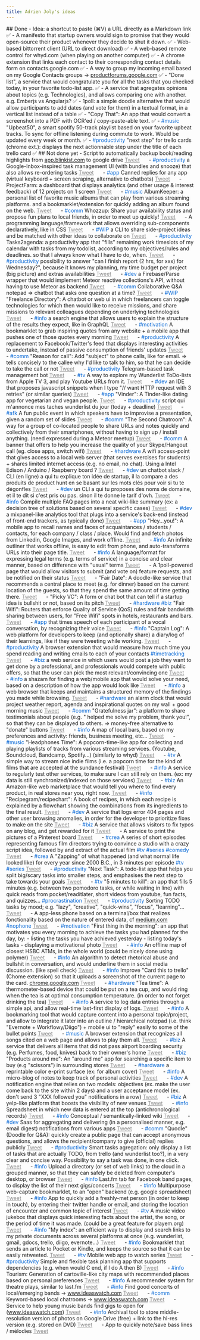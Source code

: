 ```yaml
---
title: Adrien Joly's ideas
---
```


<link rel="stylesheet" href="tests/tweet-btn.css?v2">
## Done
- Idea: a shortcut to paste (⌘V) a URL directly as a Markdown link ✅
- A manifesto that startup owners would sign to promise that they would open-source their product whenever they decide to shut it down. ✅
- Web-based bittorrent client (URL to direct download) ✅
- A web-based remote control for whyd.com (when playing on another computer) ✅
- A chrome extension that links each contact to their corresponding contact details form on contacts.google.com ✅
- A way to group my incoming email based on my Google Contacts groups -> <a href="https://productforums.google.com/forum/#!category-topic/gmail/share-and-discuss-with-others/reading-and-receiving-messages/mac/google-chrome/GE-C9h1r_UA">productforums.google.com</a> ✅
- "Done list", a service that would congratulate you for all the tasks that you checked today, in your favorite todo-list app. ✅
- A service that agregates opinions about topics (e.g. Technologies), and allows comparing one with another. e.g. Emberjs vs Angularjs? ✅
- 1poll: a simple doodle alternative that would allow participants to add dates (and vote for them) in a textual format, in a vertical list instead of a table ✅
- "Copy That": An app that would convert a screenshot into a PDF with OCR'ed / copy-paste-able text. ✅
- <span class="hashtag">#music</span> "Upbeat50", a smart spotify 50-track playlist based on your favorite upbeat tracks. To sync for offline listening during commute to work. Would be updated every week or month. ✅
- <span class="hashtag">#productivity</span> "next step" for trello cards (chrome ext.): displays the next actionnable step under the title of each trello card ✅
## Not done yet
- Script to automatically backup book/reading highlights from <a href="https://app.blinkist.com/en/highlights/">app.blinkist.com</a> to google drive 
  <div id="2159980202" class="vote-button">
    <div class="btn-o" data-scribe="component:button" style="width: 61px;">
      <a href="https://twitter.com/intent/tweet?original_referer=https%3A%2F%2Fadrienjoly.com%2Fideas%2F&amp;ref_src=twsrc%5Etfw&amp;related=adrienjoly&amp;text=Idea%3A%20Script%20to%20automatically%20backup%20book%2Freading%20highlights%20from%20https%3A%2F%2Fapp.blinkist.com%2Fen%2Fhighlights%2F%20to%20google%20drive&amp;tw_p=tweetbutton&amp;url=https%3A%2F%2Fadrienjoly.com%2Fideas%232159980202&amp;via=adrienjoly" class="btn" onclick="window.open(this.href);return false;">
        <i></i>
        <span class="label">Tweet</span>
      </a>
    </div>
  </div>
- <span class="hashtag">#productivity</span> a Google-Inbox-inspired task management UI (with bundles and snooze) that also allows re-ordering tasks 
  <div id="2096660781" class="vote-button">
    <div class="btn-o" data-scribe="component:button" style="width: 61px;">
      <a href="https://twitter.com/intent/tweet?original_referer=https%3A%2F%2Fadrienjoly.com%2Fideas%2F&amp;ref_src=twsrc%5Etfw&amp;related=adrienjoly&amp;text=Idea%3A%20%23productivity%20a%20Google-Inbox-inspired%20task%20management%20UI%20(with%20bundles%20and%20snooze)%20that%20also%20allows%20re-ordering%20tasks&amp;tw_p=tweetbutton&amp;url=https%3A%2F%2Fadrienjoly.com%2Fideas%232096660781&amp;via=adrienjoly" class="btn" onclick="window.open(this.href);return false;">
        <i></i>
        <span class="label">Tweet</span>
      </a>
    </div>
  </div>
- <span class="hashtag">#app</span> Canned replies for any app (virtual keyboard + screen scraping, alternative to chatbots) 
  <div id="2018795689" class="vote-button">
    <div class="btn-o" data-scribe="component:button" style="width: 61px;">
      <a href="https://twitter.com/intent/tweet?original_referer=https%3A%2F%2Fadrienjoly.com%2Fideas%2F&amp;ref_src=twsrc%5Etfw&amp;related=adrienjoly&amp;text=Idea%3A%20%23app%20Canned%20replies%20for%20any%20app%20(virtual%20keyboard%20%2B%20screen%20scraping%2C%20alternative%20to%20chatbots)&amp;tw_p=tweetbutton&amp;url=https%3A%2F%2Fadrienjoly.com%2Fideas%232018795689&amp;via=adrienjoly" class="btn" onclick="window.open(this.href);return false;">
        <i></i>
        <span class="label">Tweet</span>
      </a>
    </div>
  </div>
- ProjectFarm: a dashboard that displays analytics (and other usage & interest feedback) of 12 projects on 1 screen 
  <div id="2012270150" class="vote-button">
    <div class="btn-o" data-scribe="component:button" style="width: 61px;">
      <a href="https://twitter.com/intent/tweet?original_referer=https%3A%2F%2Fadrienjoly.com%2Fideas%2F&amp;ref_src=twsrc%5Etfw&amp;related=adrienjoly&amp;text=Idea%3A%20ProjectFarm%3A%20a%20dashboard%20that%20displays%20analytics%20(and%20other%20usage%20%26%20interest%20feedback)%20of%2012%20projects%20on%201%20screen&amp;tw_p=tweetbutton&amp;url=https%3A%2F%2Fadrienjoly.com%2Fideas%232012270150&amp;via=adrienjoly" class="btn" onclick="window.open(this.href);return false;">
        <i></i>
        <span class="label">Tweet</span>
      </a>
    </div>
  </div>
- <span class="hashtag">#music</span> AlbumKeeper: a personal list of favorite music albums that can play from various streaming platforms. and a bookmarklet/extension for quickly adding an album found on the web. 
  <div id="2007565430" class="vote-button">
    <div class="btn-o" data-scribe="component:button" style="width: 61px;">
      <a href="https://twitter.com/intent/tweet?original_referer=https%3A%2F%2Fadrienjoly.com%2Fideas%2F&amp;ref_src=twsrc%5Etfw&amp;related=adrienjoly&amp;text=Idea%3A%20%23music%20AlbumKeeper%3A%20a%20personal%20list%20of%20favorite%20music%20albums%20that%20can%20play%20from%20various%20streaming%20platforms.%20and%20a%20bookmarklet%2Fextension%20for%20quickly%20adding%20an%20album%20found%20on%20the%20web.&amp;tw_p=tweetbutton&amp;url=https%3A%2F%2Fadrienjoly.com%2Fideas%232007565430&amp;via=adrienjoly" class="btn" onclick="window.open(this.href);return false;">
        <i></i>
        <span class="label">Tweet</span>
      </a>
    </div>
  </div>
- <span class="hashtag">#comm</span> Whozzup: Share your availability status and propose fun plans to local friends, in order to meet up quickly! 
  <div id="2007480055" class="vote-button">
    <div class="btn-o" data-scribe="component:button" style="width: 61px;">
      <a href="https://twitter.com/intent/tweet?original_referer=https%3A%2F%2Fadrienjoly.com%2Fideas%2F&amp;ref_src=twsrc%5Etfw&amp;related=adrienjoly&amp;text=Idea%3A%20%23comm%20Whozzup%3A%20Share%20your%20availability%20status%20and%20propose%20fun%20plans%20to%20local%20friends%2C%20in%20order%20to%20meet%20up%20quickly!&amp;tw_p=tweetbutton&amp;url=https%3A%2F%2Fadrienjoly.com%2Fideas%232007480055&amp;via=adrienjoly" class="btn" onclick="window.open(this.href);return false;">
        <i></i>
        <span class="label">Tweet</span>
      </a>
    </div>
  </div>
- A programming language/framework that allows overriding sub-components declaratively, like in CSS 
  <div id="1996343912" class="vote-button">
    <div class="btn-o" data-scribe="component:button" style="width: 61px;">
      <a href="https://twitter.com/intent/tweet?original_referer=https%3A%2F%2Fadrienjoly.com%2Fideas%2F&amp;ref_src=twsrc%5Etfw&amp;related=adrienjoly&amp;text=Idea%3A%20A%20programming%20language%2Fframework%20that%20allows%20overriding%20sub-components%20declaratively%2C%20like%20in%20CSS&amp;tw_p=tweetbutton&amp;url=https%3A%2F%2Fadrienjoly.com%2Fideas%231996343912&amp;via=adrienjoly" class="btn" onclick="window.open(this.href);return false;">
        <i></i>
        <span class="label">Tweet</span>
      </a>
    </div>
  </div>
- <span class="hashtag">#WIP</span> a CLI to share side-project ideas and be matched with other ideas to collaborate on 
  <div id="1976901460" class="vote-button">
    <div class="btn-o" data-scribe="component:button" style="width: 61px;">
      <a href="https://twitter.com/intent/tweet?original_referer=https%3A%2F%2Fadrienjoly.com%2Fideas%2F&amp;ref_src=twsrc%5Etfw&amp;related=adrienjoly&amp;text=Idea%3A%20%23WIP%20a%20CLI%20to%20share%20side-project%20ideas%20and%20be%20matched%20with%20other%20ideas%20to%20collaborate%20on&amp;tw_p=tweetbutton&amp;url=https%3A%2F%2Fadrienjoly.com%2Fideas%231976901460&amp;via=adrienjoly" class="btn" onclick="window.open(this.href);return false;">
        <i></i>
        <span class="label">Tweet</span>
      </a>
    </div>
  </div>
- <span class="hashtag">#productivity</span> Tasks2agenda: a productivity app that "fills" remaining work timeslots of my calendar with tasks from my todolist, according to my objectives/rules and deadlines. so that I always know what I have to do, when. 
  <div id="1976335530" class="vote-button">
    <div class="btn-o" data-scribe="component:button" style="width: 61px;">
      <a href="https://twitter.com/intent/tweet?original_referer=https%3A%2F%2Fadrienjoly.com%2Fideas%2F&amp;ref_src=twsrc%5Etfw&amp;related=adrienjoly&amp;text=Idea%3A%20%23productivity%20Tasks2agenda%3A%20a%20productivity%20app%20that%20%22fills%22%20remaining%20work%20timeslots%20of%20my%20calendar%20with%20tasks%20from%20my%20todolist%2C%20according%20to%20my%20objectives%2Frules%20and%20deadlines.%20so%20that%20I%20always%20know%20what%20I%20have%20to%20do%2C%20when.&amp;tw_p=tweetbutton&amp;url=https%3A%2F%2Fadrienjoly.com%2Fideas%231976335530&amp;via=adrienjoly" class="btn" onclick="window.open(this.href);return false;">
        <i></i>
        <span class="label">Tweet</span>
      </a>
    </div>
  </div>
- <span class="hashtag">#productivity</span> possibility to answer "can I finish report (2 hrs, for xxx) for Wednesday?", because it knows my planning, my time budget per project (big picture) and extras availabilities  
  <div id="1969471198" class="vote-button">
    <div class="btn-o" data-scribe="component:button" style="width: 61px;">
      <a href="https://twitter.com/intent/tweet?original_referer=https%3A%2F%2Fadrienjoly.com%2Fideas%2F&amp;ref_src=twsrc%5Etfw&amp;related=adrienjoly&amp;text=Idea%3A%20%23productivity%20possibility%20to%20answer%20%22can%20I%20finish%20report%20(2%20hrs%2C%20for%20xxx)%20for%20Wednesday%3F%22%2C%20because%20it%20knows%20my%20planning%2C%20my%20time%20budget%20per%20project%20(big%20picture)%20and%20extras%20availabilities%20&amp;tw_p=tweetbutton&amp;url=https%3A%2F%2Fadrienjoly.com%2Fideas%231969471198&amp;via=adrienjoly" class="btn" onclick="window.open(this.href);return false;">
        <i></i>
        <span class="label">Tweet</span>
      </a>
    </div>
  </div>
- <span class="hashtag">#dev</span> a Firebase/Parse wrapper that would implement Meteor reactive collections's API, without having to use Meteor as backend 
  <div id="1951491418" class="vote-button">
    <div class="btn-o" data-scribe="component:button" style="width: 61px;">
      <a href="https://twitter.com/intent/tweet?original_referer=https%3A%2F%2Fadrienjoly.com%2Fideas%2F&amp;ref_src=twsrc%5Etfw&amp;related=adrienjoly&amp;text=Idea%3A%20%23dev%20a%20Firebase%2FParse%20wrapper%20that%20would%20implement%20Meteor%20reactive%20collections's%20API%2C%20without%20having%20to%20use%20Meteor%20as%20backend&amp;tw_p=tweetbutton&amp;url=https%3A%2F%2Fadrienjoly.com%2Fideas%231951491418&amp;via=adrienjoly" class="btn" onclick="window.open(this.href);return false;">
        <i></i>
        <span class="label">Tweet</span>
      </a>
    </div>
  </div>
- <span class="hashtag">#comm</span> Collaborative Q&A notepad => chatbot that asks one question at a time? 
  <div id="1946548494" class="vote-button">
    <div class="btn-o" data-scribe="component:button" style="width: 61px;">
      <a href="https://twitter.com/intent/tweet?original_referer=https%3A%2F%2Fadrienjoly.com%2Fideas%2F&amp;ref_src=twsrc%5Etfw&amp;related=adrienjoly&amp;text=Idea%3A%20%23comm%20Collaborative%20Q%26A%20notepad%20%3D%3E%20chatbot%20that%20asks%20one%20question%20at%20a%20time%3F&amp;tw_p=tweetbutton&amp;url=https%3A%2F%2Fadrienjoly.com%2Fideas%231946548494&amp;via=adrienjoly" class="btn" onclick="window.open(this.href);return false;">
        <i></i>
        <span class="label">Tweet</span>
      </a>
    </div>
  </div>
- <span class="hashtag">#WIP</span> "Freelance Directory": A chatbot or web ui in which freelancers can toggle technologies for which then would like to receive missions, and share missions to relevant colleagues depending on underlying technologies 
  <div id="1931155630" class="vote-button">
    <div class="btn-o" data-scribe="component:button" style="width: 61px;">
      <a href="https://twitter.com/intent/tweet?original_referer=https%3A%2F%2Fadrienjoly.com%2Fideas%2F&amp;ref_src=twsrc%5Etfw&amp;related=adrienjoly&amp;text=Idea%3A%20%23WIP%20%22Freelance%20Directory%22%3A%20A%20chatbot%20or%20web%20ui%20in%20which%20freelancers%20can%20toggle%20technologies%20for%20which%20then%20would%20like%20to%20receive%20missions%2C%20and%20share%20missions%20to%20relevant%20colleagues%20depending%20on%20underlying%20technologies&amp;tw_p=tweetbutton&amp;url=https%3A%2F%2Fadrienjoly.com%2Fideas%231931155630&amp;via=adrienjoly" class="btn" onclick="window.open(this.href);return false;">
        <i></i>
        <span class="label">Tweet</span>
      </a>
    </div>
  </div>
- <span class="hashtag">#info</span> a search engine that allows users to explain the structure of the results they expect, like in GraphQL 
  <div id="1922977223" class="vote-button">
    <div class="btn-o" data-scribe="component:button" style="width: 61px;">
      <a href="https://twitter.com/intent/tweet?original_referer=https%3A%2F%2Fadrienjoly.com%2Fideas%2F&amp;ref_src=twsrc%5Etfw&amp;related=adrienjoly&amp;text=Idea%3A%20%23info%20a%20search%20engine%20that%20allows%20users%20to%20explain%20the%20structure%20of%20the%20results%20they%20expect%2C%20like%20in%20GraphQL&amp;tw_p=tweetbutton&amp;url=https%3A%2F%2Fadrienjoly.com%2Fideas%231922977223&amp;via=adrienjoly" class="btn" onclick="window.open(this.href);return false;">
        <i></i>
        <span class="label">Tweet</span>
      </a>
    </div>
  </div>
- <span class="hashtag">#motivation</span> A bookmarklet to grab inspiring quotes from any website + a mobile app that pushes one of those quotes every morning 
  <div id="1898161951" class="vote-button">
    <div class="btn-o" data-scribe="component:button" style="width: 61px;">
      <a href="https://twitter.com/intent/tweet?original_referer=https%3A%2F%2Fadrienjoly.com%2Fideas%2F&amp;ref_src=twsrc%5Etfw&amp;related=adrienjoly&amp;text=Idea%3A%20%23motivation%20A%20bookmarklet%20to%20grab%20inspiring%20quotes%20from%20any%20website%20%2B%20a%20mobile%20app%20that%20pushes%20one%20of%20those%20quotes%20every%20morning&amp;tw_p=tweetbutton&amp;url=https%3A%2F%2Fadrienjoly.com%2Fideas%231898161951&amp;via=adrienjoly" class="btn" onclick="window.open(this.href);return false;">
        <i></i>
        <span class="label">Tweet</span>
      </a>
    </div>
  </div>
- <span class="hashtag">#productivity</span> A replacement to Facebook/Twitter's feed that displays interesting activities to undertake, instead of passive consumption of friends'  updates 
  <div id="1869784170" class="vote-button">
    <div class="btn-o" data-scribe="component:button" style="width: 61px;">
      <a href="https://twitter.com/intent/tweet?original_referer=https%3A%2F%2Fadrienjoly.com%2Fideas%2F&amp;ref_src=twsrc%5Etfw&amp;related=adrienjoly&amp;text=Idea%3A%20%23productivity%20A%20replacement%20to%20Facebook%2FTwitter's%20feed%20that%20displays%20interesting%20activities%20to%20undertake%2C%20instead%20of%20passive%20consumption%20of%20friends'%20%20updates&amp;tw_p=tweetbutton&amp;url=https%3A%2F%2Fadrienjoly.com%2Fideas%231869784170&amp;via=adrienjoly" class="btn" onclick="window.open(this.href);return false;">
        <i></i>
        <span class="label">Tweet</span>
      </a>
    </div>
  </div>
- <span class="hashtag">#comm</span> "Reason for call": Add "subject" to phone calls, like for email. => tells concisely to the callee why I'd like to talk to him, so that he can decide to take the call or not 
  <div id="1866183979" class="vote-button">
    <div class="btn-o" data-scribe="component:button" style="width: 61px;">
      <a href="https://twitter.com/intent/tweet?original_referer=https%3A%2F%2Fadrienjoly.com%2Fideas%2F&amp;ref_src=twsrc%5Etfw&amp;related=adrienjoly&amp;text=Idea%3A%20%23comm%20%22Reason%20for%20call%22%3A%20Add%20%22subject%22%20to%20phone%20calls%2C%20like%20for%20email.%20%3D%3E%20tells%20concisely%20to%20the%20callee%20why%20I'd%20like%20to%20talk%20to%20him%2C%20so%20that%20he%20can%20decide%20to%20take%20the%20call%20or%20not&amp;tw_p=tweetbutton&amp;url=https%3A%2F%2Fadrienjoly.com%2Fideas%231866183979&amp;via=adrienjoly" class="btn" onclick="window.open(this.href);return false;">
        <i></i>
        <span class="label">Tweet</span>
      </a>
    </div>
  </div>
- <span class="hashtag">#productivity</span> Telegram-based task management bot 
  <div id="1858976423" class="vote-button">
    <div class="btn-o" data-scribe="component:button" style="width: 61px;">
      <a href="https://twitter.com/intent/tweet?original_referer=https%3A%2F%2Fadrienjoly.com%2Fideas%2F&amp;ref_src=twsrc%5Etfw&amp;related=adrienjoly&amp;text=Idea%3A%20%23productivity%20Telegram-based%20task%20management%20bot&amp;tw_p=tweetbutton&amp;url=https%3A%2F%2Fadrienjoly.com%2Fideas%231858976423&amp;via=adrienjoly" class="btn" onclick="window.open(this.href);return false;">
        <i></i>
        <span class="label">Tweet</span>
      </a>
    </div>
  </div>
- <span class="hashtag">#tv</span> A way to explore my Wunderlist ToDo-lists from Apple TV 3, and play Youtube URLs from it. 
  <div id="1815316220" class="vote-button">
    <div class="btn-o" data-scribe="component:button" style="width: 61px;">
      <a href="https://twitter.com/intent/tweet?original_referer=https%3A%2F%2Fadrienjoly.com%2Fideas%2F&amp;ref_src=twsrc%5Etfw&amp;related=adrienjoly&amp;text=Idea%3A%20%23tv%20A%20way%20to%20explore%20my%20Wunderlist%20ToDo-lists%20from%20Apple%20TV%203%2C%20and%20play%20Youtube%20URLs%20from%20it.&amp;tw_p=tweetbutton&amp;url=https%3A%2F%2Fadrienjoly.com%2Fideas%231815316220&amp;via=adrienjoly" class="btn" onclick="window.open(this.href);return false;">
        <i></i>
        <span class="label">Tweet</span>
      </a>
    </div>
  </div>
- <span class="hashtag">#dev</span> an IDE that proposes javascript snippets when I type "// want HTTP request with 3 retries" (or similar queries) 
  <div id="1805995953" class="vote-button">
    <div class="btn-o" data-scribe="component:button" style="width: 61px;">
      <a href="https://twitter.com/intent/tweet?original_referer=https%3A%2F%2Fadrienjoly.com%2Fideas%2F&amp;ref_src=twsrc%5Etfw&amp;related=adrienjoly&amp;text=Idea%3A%20%23dev%20an%20IDE%20that%20proposes%20javascript%20snippets%20when%20I%20type%20%22%2F%2F%20want%20HTTP%20request%20with%203%20retries%22%20(or%20similar%20queries)&amp;tw_p=tweetbutton&amp;url=https%3A%2F%2Fadrienjoly.com%2Fideas%231805995953&amp;via=adrienjoly" class="btn" onclick="window.open(this.href);return false;">
        <i></i>
        <span class="label">Tweet</span>
      </a>
    </div>
  </div>
- <span class="hashtag">#app</span> "Vinder": A Tinder-like dating app for vegetarian and vegan people. 
  <div id="1805992308" class="vote-button">
    <div class="btn-o" data-scribe="component:button" style="width: 61px;">
      <a href="https://twitter.com/intent/tweet?original_referer=https%3A%2F%2Fadrienjoly.com%2Fideas%2F&amp;ref_src=twsrc%5Etfw&amp;related=adrienjoly&amp;text=Idea%3A%20%23app%20%22Vinder%22%3A%20A%20Tinder-like%20dating%20app%20for%20vegetarian%20and%20vegan%20people.&amp;tw_p=tweetbutton&amp;url=https%3A%2F%2Fadrienjoly.com%2Fideas%231805992308&amp;via=adrienjoly" class="btn" onclick="window.open(this.href);return false;">
        <i></i>
        <span class="label">Tweet</span>
      </a>
    </div>
  </div>
- <span class="hashtag">#productivity</span> script qui m'annonce mes taches wunderlist du jour (today + deadline) 
  <div id="1747005354" class="vote-button">
    <div class="btn-o" data-scribe="component:button" style="width: 61px;">
      <a href="https://twitter.com/intent/tweet?original_referer=https%3A%2F%2Fadrienjoly.com%2Fideas%2F&amp;ref_src=twsrc%5Etfw&amp;related=adrienjoly&amp;text=Idea%3A%20%23productivity%20script%20qui%20m'annonce%20mes%20taches%20wunderlist%20du%20jour%20(today%20%2B%20deadline)&amp;tw_p=tweetbutton&amp;url=https%3A%2F%2Fadrienjoly.com%2Fideas%231747005354&amp;via=adrienjoly" class="btn" onclick="window.open(this.href);return false;">
        <i></i>
        <span class="label">Tweet</span>
      </a>
    </div>
  </div>
- <span class="hashtag">#afk</span> A fun public event in which speakers have to improvise a presentation, given a random set of slides 
  <div id="1740602141" class="vote-button">
    <div class="btn-o" data-scribe="component:button" style="width: 61px;">
      <a href="https://twitter.com/intent/tweet?original_referer=https%3A%2F%2Fadrienjoly.com%2Fideas%2F&amp;ref_src=twsrc%5Etfw&amp;related=adrienjoly&amp;text=Idea%3A%20%23afk%20A%20fun%20public%20event%20in%20which%20speakers%20have%20to%20improvise%20a%20presentation%2C%20given%20a%20random%20set%20of%20slides&amp;tw_p=tweetbutton&amp;url=https%3A%2F%2Fadrienjoly.com%2Fideas%231740602141&amp;via=adrienjoly" class="btn" onclick="window.open(this.href);return false;">
        <i></i>
        <span class="label">Tweet</span>
      </a>
    </div>
  </div>
- <span class="hashtag">#comm</span> "The Second Chatroom": A way for a group of co-located people to share URLs and notes quickly and collectively from their smartphones, without having to sign up / install anything. (need expressed during a Meteor meetup) 
  <div id="1716760491" class="vote-button">
    <div class="btn-o" data-scribe="component:button" style="width: 61px;">
      <a href="https://twitter.com/intent/tweet?original_referer=https%3A%2F%2Fadrienjoly.com%2Fideas%2F&amp;ref_src=twsrc%5Etfw&amp;related=adrienjoly&amp;text=Idea%3A%20%23comm%20%22The%20Second%20Chatroom%22%3A%20A%20way%20for%20a%20group%20of%20co-located%20people%20to%20share%20URLs%20and%20notes%20quickly%20and%20collectively%20from%20their%20smartphones%2C%20without%20having%20to%20sign%20up%20%2F%20install%20anything.%20(need%20expressed%20during%20a%20Meteor%20meetup)&amp;tw_p=tweetbutton&amp;url=https%3A%2F%2Fadrienjoly.com%2Fideas%231716760491&amp;via=adrienjoly" class="btn" onclick="window.open(this.href);return false;">
        <i></i>
        <span class="label">Tweet</span>
      </a>
    </div>
  </div>
- <span class="hashtag">#comm</span> A banner that offers to help you increase the quality of your Skype/Hangout call (eg. close apps, switch wifi) 
  <div id="1716752044" class="vote-button">
    <div class="btn-o" data-scribe="component:button" style="width: 61px;">
      <a href="https://twitter.com/intent/tweet?original_referer=https%3A%2F%2Fadrienjoly.com%2Fideas%2F&amp;ref_src=twsrc%5Etfw&amp;related=adrienjoly&amp;text=Idea%3A%20%23comm%20A%20banner%20that%20offers%20to%20help%20you%20increase%20the%20quality%20of%20your%20Skype%2FHangout%20call%20(eg.%20close%20apps%2C%20switch%20wifi)&amp;tw_p=tweetbutton&amp;url=https%3A%2F%2Fadrienjoly.com%2Fideas%231716752044&amp;via=adrienjoly" class="btn" onclick="window.open(this.href);return false;">
        <i></i>
        <span class="label">Tweet</span>
      </a>
    </div>
  </div>
- <span class="hashtag">#hardware</span> A wifi access-point that gives access to a local web server (that serves exercises for students) + shares limited internet access (e.g. no email, no chat). Using a Intel Edison / Arduino / Raspberry board ? 
  <div id="1716638076" class="vote-button">
    <div class="btn-o" data-scribe="component:button" style="width: 61px;">
      <a href="https://twitter.com/intent/tweet?original_referer=https%3A%2F%2Fadrienjoly.com%2Fideas%2F&amp;ref_src=twsrc%5Etfw&amp;related=adrienjoly&amp;text=Idea%3A%20%23hardware%20A%20wifi%20access-point%20that%20gives%20access%20to%20a%20local%20web%20server%20(that%20serves%20exercises%20for%20students)%20%2B%20shares%20limited%20internet%20access%20(e.g.%20no%20email%2C%20no%20chat).%20Using%20a%20Intel%20Edison%20%2F%20Arduino%20%2F%20Raspberry%20board%20%3F&amp;tw_p=tweetbutton&amp;url=https%3A%2F%2Fadrienjoly.com%2Fideas%231716638076&amp;via=adrienjoly" class="btn" onclick="window.open(this.href);return false;">
        <i></i>
        <span class="label">Tweet</span>
      </a>
    </div>
  </div>
- <span class="hashtag">#dev</span> un chatbot slack / CLI (en ligne) a qui tu explique ton idée de startup, il la compare a des produits de product hunt en se basant sur les mots clés pour voir si tu te dégonfles 
  <div id="1675624701" class="vote-button">
    <div class="btn-o" data-scribe="component:button" style="width: 61px;">
      <a href="https://twitter.com/intent/tweet?original_referer=https%3A%2F%2Fadrienjoly.com%2Fideas%2F&amp;ref_src=twsrc%5Etfw&amp;related=adrienjoly&amp;text=Idea%3A%20%23dev%20un%20chatbot%20slack%20%2F%20CLI%20(en%20ligne)%20a%20qui%20tu%20explique%20ton%20id%C3%A9e%20de%20startup%2C%20il%20la%20compare%20a%20des%20produits%20de%20product%20hunt%20en%20se%20basant%20sur%20les%20mots%20cl%C3%A9s%20pour%20voir%20si%20tu%20te%20d%C3%A9gonfles&amp;tw_p=tweetbutton&amp;url=https%3A%2F%2Fadrienjoly.com%2Fideas%231675624701&amp;via=adrienjoly" class="btn" onclick="window.open(this.href);return false;">
        <i></i>
        <span class="label">Tweet</span>
      </a>
    </div>
  </div>
- <span class="hashtag">#dev</span> un CLI a qui tu proposes des noms de domaine, et il te dit si c'est pris ou pas. sinon il te donne le tarif d'ovh. 
  <div id="1675623367" class="vote-button">
    <div class="btn-o" data-scribe="component:button" style="width: 61px;">
      <a href="https://twitter.com/intent/tweet?original_referer=https%3A%2F%2Fadrienjoly.com%2Fideas%2F&amp;ref_src=twsrc%5Etfw&amp;related=adrienjoly&amp;text=Idea%3A%20%23dev%20un%20CLI%20a%20qui%20tu%20proposes%20des%20noms%20de%20domaine%2C%20et%20il%20te%20dit%20si%20c'est%20pris%20ou%20pas.%20sinon%20il%20te%20donne%20le%20tarif%20d'ovh.&amp;tw_p=tweetbutton&amp;url=https%3A%2F%2Fadrienjoly.com%2Fideas%231675623367&amp;via=adrienjoly" class="btn" onclick="window.open(this.href);return false;">
        <i></i>
        <span class="label">Tweet</span>
      </a>
    </div>
  </div>
- <span class="hashtag">#info</span> Compile multiple FAQ pages into a neat wiki-like summary (ex: a decision tree of solutions based on several specific cases) 
  <div id="1672762627" class="vote-button">
    <div class="btn-o" data-scribe="component:button" style="width: 61px;">
      <a href="https://twitter.com/intent/tweet?original_referer=https%3A%2F%2Fadrienjoly.com%2Fideas%2F&amp;ref_src=twsrc%5Etfw&amp;related=adrienjoly&amp;text=Idea%3A%20%23info%20Compile%20multiple%20FAQ%20pages%20into%20a%20neat%20wiki-like%20summary%20(ex%3A%20a%20decision%20tree%20of%20solutions%20based%20on%20several%20specific%20cases)&amp;tw_p=tweetbutton&amp;url=https%3A%2F%2Fadrienjoly.com%2Fideas%231672762627&amp;via=adrienjoly" class="btn" onclick="window.open(this.href);return false;">
        <i></i>
        <span class="label">Tweet</span>
      </a>
    </div>
  </div>
- <span class="hashtag">#dev</span> a mixpanel-like analytics tool that plugs into a service's back-end (instead of front-end trackers, as typically done) 
  <div id="1666170120" class="vote-button">
    <div class="btn-o" data-scribe="component:button" style="width: 61px;">
      <a href="https://twitter.com/intent/tweet?original_referer=https%3A%2F%2Fadrienjoly.com%2Fideas%2F&amp;ref_src=twsrc%5Etfw&amp;related=adrienjoly&amp;text=Idea%3A%20%23dev%20a%20mixpanel-like%20analytics%20tool%20that%20plugs%20into%20a%20service's%20back-end%20(instead%20of%20front-end%20trackers%2C%20as%20typically%20done)&amp;tw_p=tweetbutton&amp;url=https%3A%2F%2Fadrienjoly.com%2Fideas%231666170120&amp;via=adrienjoly" class="btn" onclick="window.open(this.href);return false;">
        <i></i>
        <span class="label">Tweet</span>
      </a>
    </div>
  </div>
- <span class="hashtag">#app</span> "Hey…you!": A mobile app to recall names and faces of acquaintances / students / contacts, for each company / class / place. Would find and fetch photos from Linkedin, Google Images, and work offline. 
  <div id="1565118688" class="vote-button">
    <div class="btn-o" data-scribe="component:button" style="width: 61px;">
      <a href="https://twitter.com/intent/tweet?original_referer=https%3A%2F%2Fadrienjoly.com%2Fideas%2F&amp;ref_src=twsrc%5Etfw&amp;related=adrienjoly&amp;text=Idea%3A%20%23app%20%22Hey%E2%80%A6you!%22%3A%20A%20mobile%20app%20to%20recall%20names%20and%20faces%20of%20acquaintances%20%2F%20students%20%2F%20contacts%2C%20for%20each%20company%20%2F%20class%20%2F%20place.%20Would%20find%20and%20fetch%20photos%20from%20Linkedin%2C%20Google%20Images%2C%20and%20work%20offline.&amp;tw_p=tweetbutton&amp;url=https%3A%2F%2Fadrienjoly.com%2Fideas%231565118688&amp;via=adrienjoly" class="btn" onclick="window.open(this.href);return false;">
        <i></i>
        <span class="label">Tweet</span>
      </a>
    </div>
  </div>
- <span class="hashtag">#info</span> An infinite outliner that works offline, is easy to edit from phone, and auto-transforms URLs into their page title. 
  <div id="1554436076" class="vote-button">
    <div class="btn-o" data-scribe="component:button" style="width: 61px;">
      <a href="https://twitter.com/intent/tweet?original_referer=https%3A%2F%2Fadrienjoly.com%2Fideas%2F&amp;ref_src=twsrc%5Etfw&amp;related=adrienjoly&amp;text=Idea%3A%20%23info%20An%20infinite%20outliner%20that%20works%20offline%2C%20is%20easy%20to%20edit%20from%20phone%2C%20and%20auto-transforms%20URLs%20into%20their%20page%20title.&amp;tw_p=tweetbutton&amp;url=https%3A%2F%2Fadrienjoly.com%2Fideas%231554436076&amp;via=adrienjoly" class="btn" onclick="window.open(this.href);return false;">
        <i></i>
        <span class="label">Tweet</span>
      </a>
    </div>
  </div>
- <span class="hashtag">#info</span> A language/format for expressing legal terms (e.g. terms of service) in a concise and clear manner, based on difference with "usual" terms 
  <div id="1520567860" class="vote-button">
    <div class="btn-o" data-scribe="component:button" style="width: 61px;">
      <a href="https://twitter.com/intent/tweet?original_referer=https%3A%2F%2Fadrienjoly.com%2Fideas%2F&amp;ref_src=twsrc%5Etfw&amp;related=adrienjoly&amp;text=Idea%3A%20%23info%20A%20language%2Fformat%20for%20expressing%20legal%20terms%20(e.g.%20terms%20of%20service)%20in%20a%20concise%20and%20clear%20manner%2C%20based%20on%20difference%20with%20%22usual%22%20terms&amp;tw_p=tweetbutton&amp;url=https%3A%2F%2Fadrienjoly.com%2Fideas%231520567860&amp;via=adrienjoly" class="btn" onclick="window.open(this.href);return false;">
        <i></i>
        <span class="label">Tweet</span>
      </a>
    </div>
  </div>
- A 1poll-powered page that would allow visitors to submit (and vote on) feature requests, and be notified on their status 
  <div id="1484285336" class="vote-button">
    <div class="btn-o" data-scribe="component:button" style="width: 61px;">
      <a href="https://twitter.com/intent/tweet?original_referer=https%3A%2F%2Fadrienjoly.com%2Fideas%2F&amp;ref_src=twsrc%5Etfw&amp;related=adrienjoly&amp;text=Idea%3A%20A%201poll-powered%20page%20that%20would%20allow%20visitors%20to%20submit%20(and%20vote%20on)%20feature%20requests%2C%20and%20be%20notified%20on%20their%20status&amp;tw_p=tweetbutton&amp;url=https%3A%2F%2Fadrienjoly.com%2Fideas%231484285336&amp;via=adrienjoly" class="btn" onclick="window.open(this.href);return false;">
        <i></i>
        <span class="label">Tweet</span>
      </a>
    </div>
  </div>
- "Fair Date": A doodle-like service that recommends a central place to meet (e.g. for dinner) based on the current location of the guests, so that they spend the same amount of time getting there. 
  <div id="1481508573" class="vote-button">
    <div class="btn-o" data-scribe="component:button" style="width: 61px;">
      <a href="https://twitter.com/intent/tweet?original_referer=https%3A%2F%2Fadrienjoly.com%2Fideas%2F&amp;ref_src=twsrc%5Etfw&amp;related=adrienjoly&amp;text=Idea%3A%20%22Fair%20Date%22%3A%20A%20doodle-like%20service%20that%20recommends%20a%20central%20place%20to%20meet%20(e.g.%20for%20dinner)%20based%20on%20the%20current%20location%20of%20the%20guests%2C%20so%20that%20they%20spend%20the%20same%20amount%20of%20time%20getting%20there.&amp;tw_p=tweetbutton&amp;url=https%3A%2F%2Fadrienjoly.com%2Fideas%231481508573&amp;via=adrienjoly" class="btn" onclick="window.open(this.href);return false;">
        <i></i>
        <span class="label">Tweet</span>
      </a>
    </div>
  </div>
- "Picky VC": A form or chat bot that can tell if a startup idea is bullshit or not, based on its pitch 
  <div id="1477331825" class="vote-button">
    <div class="btn-o" data-scribe="component:button" style="width: 61px;">
      <a href="https://twitter.com/intent/tweet?original_referer=https%3A%2F%2Fadrienjoly.com%2Fideas%2F&amp;ref_src=twsrc%5Etfw&amp;related=adrienjoly&amp;text=Idea%3A%20%22Picky%20VC%22%3A%20A%20form%20or%20chat%20bot%20that%20can%20tell%20if%20a%20startup%20idea%20is%20bullshit%20or%20not%2C%20based%20on%20its%20pitch&amp;tw_p=tweetbutton&amp;url=https%3A%2F%2Fadrienjoly.com%2Fideas%231477331825&amp;via=adrienjoly" class="btn" onclick="window.open(this.href);return false;">
        <i></i>
        <span class="label">Tweet</span>
      </a>
    </div>
  </div>
- <span class="hashtag">#hardware</span> <span class="hashtag">#biz</span> "Fair Wifi": Routers that enforce Quality of Service (QoS) rules and fair bandwidth sharing between users, for "Free Wifi" spots in hotels, restaurants and bars. 
  <div id="1461984239" class="vote-button">
    <div class="btn-o" data-scribe="component:button" style="width: 61px;">
      <a href="https://twitter.com/intent/tweet?original_referer=https%3A%2F%2Fadrienjoly.com%2Fideas%2F&amp;ref_src=twsrc%5Etfw&amp;related=adrienjoly&amp;text=Idea%3A%20%23hardware%20%23biz%20%22Fair%20Wifi%22%3A%20Routers%20that%20enforce%20Quality%20of%20Service%20(QoS)%20rules%20and%20fair%20bandwidth%20sharing%20between%20users%2C%20for%20%22Free%20Wifi%22%20spots%20in%20hotels%2C%20restaurants%20and%20bars.&amp;tw_p=tweetbutton&amp;url=https%3A%2F%2Fadrienjoly.com%2Fideas%231461984239&amp;via=adrienjoly" class="btn" onclick="window.open(this.href);return false;">
        <i></i>
        <span class="label">Tweet</span>
      </a>
    </div>
  </div>
- <span class="hashtag">#app</span> that times speech of each participant of a vocal conversation, by recognizing their voice 
  <div id="1461052927" class="vote-button">
    <div class="btn-o" data-scribe="component:button" style="width: 61px;">
      <a href="https://twitter.com/intent/tweet?original_referer=https%3A%2F%2Fadrienjoly.com%2Fideas%2F&amp;ref_src=twsrc%5Etfw&amp;related=adrienjoly&amp;text=Idea%3A%20%23app%20that%20times%20speech%20of%20each%20participant%20of%20a%20vocal%20conversation%2C%20by%20recognizing%20their%20voice&amp;tw_p=tweetbutton&amp;url=https%3A%2F%2Fadrienjoly.com%2Fideas%231461052927&amp;via=adrienjoly" class="btn" onclick="window.open(this.href);return false;">
        <i></i>
        <span class="label">Tweet</span>
      </a>
    </div>
  </div>
- <span class="hashtag">#info</span> "Captain Log": A web platform for developers to keep (and optionally share) a diary/log of their learnings, like if they were tweeting while working. 
  <div id="1447263299" class="vote-button">
    <div class="btn-o" data-scribe="component:button" style="width: 61px;">
      <a href="https://twitter.com/intent/tweet?original_referer=https%3A%2F%2Fadrienjoly.com%2Fideas%2F&amp;ref_src=twsrc%5Etfw&amp;related=adrienjoly&amp;text=Idea%3A%20%23info%20%22Captain%20Log%22%3A%20A%20web%20platform%20for%20developers%20to%20keep%20(and%20optionally%20share)%20a%20diary%2Flog%20of%20their%20learnings%2C%20like%20if%20they%20were%20tweeting%20while%20working.&amp;tw_p=tweetbutton&amp;url=https%3A%2F%2Fadrienjoly.com%2Fideas%231447263299&amp;via=adrienjoly" class="btn" onclick="window.open(this.href);return false;">
        <i></i>
        <span class="label">Tweet</span>
      </a>
    </div>
  </div>
- <span class="hashtag">#productivity</span> A browser extension that would measure how much time you spend reading and writing emails to each of your contacts <span class="hashtag">#timetracking</span> 
  <div id="1447143685" class="vote-button">
    <div class="btn-o" data-scribe="component:button" style="width: 61px;">
      <a href="https://twitter.com/intent/tweet?original_referer=https%3A%2F%2Fadrienjoly.com%2Fideas%2F&amp;ref_src=twsrc%5Etfw&amp;related=adrienjoly&amp;text=Idea%3A%20%23productivity%20A%20browser%20extension%20that%20would%20measure%20how%20much%20time%20you%20spend%20reading%20and%20writing%20emails%20to%20each%20of%20your%20contacts%20%23timetracking&amp;tw_p=tweetbutton&amp;url=https%3A%2F%2Fadrienjoly.com%2Fideas%231447143685&amp;via=adrienjoly" class="btn" onclick="window.open(this.href);return false;">
        <i></i>
        <span class="label">Tweet</span>
      </a>
    </div>
  </div>
- <span class="hashtag">#biz</span> a web service in which users would post a job they want to get done by a professional, and professionals would compete with public offers, so that the user can pick the most relevant/convincing one 
  <div id="1373176051" class="vote-button">
    <div class="btn-o" data-scribe="component:button" style="width: 61px;">
      <a href="https://twitter.com/intent/tweet?original_referer=https%3A%2F%2Fadrienjoly.com%2Fideas%2F&amp;ref_src=twsrc%5Etfw&amp;related=adrienjoly&amp;text=Idea%3A%20%23biz%20a%20web%20service%20in%20which%20users%20would%20post%20a%20job%20they%20want%20to%20get%20done%20by%20a%20professional%2C%20and%20professionals%20would%20compete%20with%20public%20offers%2C%20so%20that%20the%20user%20can%20pick%20the%20most%20relevant%2Fconvincing%20one&amp;tw_p=tweetbutton&amp;url=https%3A%2F%2Fadrienjoly.com%2Fideas%231373176051&amp;via=adrienjoly" class="btn" onclick="window.open(this.href);return false;">
        <i></i>
        <span class="label">Tweet</span>
      </a>
    </div>
  </div>
- <span class="hashtag">#info</span> a shazam for finding a web/mobile app that would solve your need, based on a description of how the app would look like 
  <div id="1373173581" class="vote-button">
    <div class="btn-o" data-scribe="component:button" style="width: 61px;">
      <a href="https://twitter.com/intent/tweet?original_referer=https%3A%2F%2Fadrienjoly.com%2Fideas%2F&amp;ref_src=twsrc%5Etfw&amp;related=adrienjoly&amp;text=Idea%3A%20%23info%20a%20shazam%20for%20finding%20a%20web%2Fmobile%20app%20that%20would%20solve%20your%20need%2C%20based%20on%20a%20description%20of%20how%20the%20app%20would%20look%20like&amp;tw_p=tweetbutton&amp;url=https%3A%2F%2Fadrienjoly.com%2Fideas%231373173581&amp;via=adrienjoly" class="btn" onclick="window.open(this.href);return false;">
        <i></i>
        <span class="label">Tweet</span>
      </a>
    </div>
  </div>
- <span class="hashtag">#info</span> a web browser that keeps and maintains a structured memory of the findings you made while browsing. 
  <div id="1295773792" class="vote-button">
    <div class="btn-o" data-scribe="component:button" style="width: 61px;">
      <a href="https://twitter.com/intent/tweet?original_referer=https%3A%2F%2Fadrienjoly.com%2Fideas%2F&amp;ref_src=twsrc%5Etfw&amp;related=adrienjoly&amp;text=Idea%3A%20%23info%20a%20web%20browser%20that%20keeps%20and%20maintains%20a%20structured%20memory%20of%20the%20findings%20you%20made%20while%20browsing.&amp;tw_p=tweetbutton&amp;url=https%3A%2F%2Fadrienjoly.com%2Fideas%231295773792&amp;via=adrienjoly" class="btn" onclick="window.open(this.href);return false;">
        <i></i>
        <span class="label">Tweet</span>
      </a>
    </div>
  </div>
- <span class="hashtag">#hardware</span> an alarm clock that would project weather report, agenda and inspirational quotes on my wall + good morning music 
  <div id="1288266862" class="vote-button">
    <div class="btn-o" data-scribe="component:button" style="width: 61px;">
      <a href="https://twitter.com/intent/tweet?original_referer=https%3A%2F%2Fadrienjoly.com%2Fideas%2F&amp;ref_src=twsrc%5Etfw&amp;related=adrienjoly&amp;text=Idea%3A%20%23hardware%20an%20alarm%20clock%20that%20would%20project%20weather%20report%2C%20agenda%20and%20inspirational%20quotes%20on%20my%20wall%20%2B%20good%20morning%20music&amp;tw_p=tweetbutton&amp;url=https%3A%2F%2Fadrienjoly.com%2Fideas%231288266862&amp;via=adrienjoly" class="btn" onclick="window.open(this.href);return false;">
        <i></i>
        <span class="label">Tweet</span>
      </a>
    </div>
  </div>
- <span class="hashtag">#comm</span> "Gratefulness jar": a platform to share testimonials about people (e.g. "<name of person> helped me solve my problem, thank you!", so that they can be displayed to others. => money-free alternative to "donate" buttons 
  <div id="1254533422" class="vote-button">
    <div class="btn-o" data-scribe="component:button" style="width: 61px;">
      <a href="https://twitter.com/intent/tweet?original_referer=https%3A%2F%2Fadrienjoly.com%2Fideas%2F&amp;ref_src=twsrc%5Etfw&amp;related=adrienjoly&amp;text=Idea%3A%20%23comm%20%22Gratefulness%20jar%22%3A%20a%20platform%20to%20share%20testimonials%20about%20people%20(e.g.%20%22%3Cname%20of%20person%3E%20helped%20me%20solve%20my%20problem%2C%20thank%20you!%22%2C%20so%20that%20they%20can%20be%20displayed%20to%20others.%20%3D%3E%20money-free%20alternative%20to%20%22donate%22%20buttons&amp;tw_p=tweetbutton&amp;url=https%3A%2F%2Fadrienjoly.com%2Fideas%231254533422&amp;via=adrienjoly" class="btn" onclick="window.open(this.href);return false;">
        <i></i>
        <span class="label">Tweet</span>
      </a>
    </div>
  </div>
- <span class="hashtag">#info</span> A map of local bars, based on my preferences and activity: friends, business meeting, etc... 
  <div id="1190907253" class="vote-button">
    <div class="btn-o" data-scribe="component:button" style="width: 61px;">
      <a href="https://twitter.com/intent/tweet?original_referer=https%3A%2F%2Fadrienjoly.com%2Fideas%2F&amp;ref_src=twsrc%5Etfw&amp;related=adrienjoly&amp;text=Idea%3A%20%23info%20A%20map%20of%20local%20bars%2C%20based%20on%20my%20preferences%20and%20activity%3A%20friends%2C%20business%20meeting%2C%20etc...&amp;tw_p=tweetbutton&amp;url=https%3A%2F%2Fadrienjoly.com%2Fideas%231190907253&amp;via=adrienjoly" class="btn" onclick="window.open(this.href);return false;">
        <i></i>
        <span class="label">Tweet</span>
      </a>
    </div>
  </div>
- <span class="hashtag">#music</span> "Headphones Time": A popcorn-time-like app for collecting and playing playlists of tracks from various streaming services. (Youtube, Soundcloud, Bandcamp, Spotify…) (similarly to whyd) 
  <div id="1170148337" class="vote-button">
    <div class="btn-o" data-scribe="component:button" style="width: 61px;">
      <a href="https://twitter.com/intent/tweet?original_referer=https%3A%2F%2Fadrienjoly.com%2Fideas%2F&amp;ref_src=twsrc%5Etfw&amp;related=adrienjoly&amp;text=Idea%3A%20%23music%20%22Headphones%20Time%22%3A%20A%20popcorn-time-like%20app%20for%20collecting%20and%20playing%20playlists%20of%20tracks%20from%20various%20streaming%20services.%20(Youtube%2C%20Soundcloud%2C%20Bandcamp%2C%20Spotify%E2%80%A6)%20(similarly%20to%20whyd)&amp;tw_p=tweetbutton&amp;url=https%3A%2F%2Fadrienjoly.com%2Fideas%231170148337&amp;via=adrienjoly" class="btn" onclick="window.open(this.href);return false;">
        <i></i>
        <span class="label">Tweet</span>
      </a>
    </div>
  </div>
- <span class="hashtag">#tv</span> A simple way to stream nice indie films (i.e. a popcorn time for the kind of films that are accepted at the sundance festival) 
  <div id="1141648816" class="vote-button">
    <div class="btn-o" data-scribe="component:button" style="width: 61px;">
      <a href="https://twitter.com/intent/tweet?original_referer=https%3A%2F%2Fadrienjoly.com%2Fideas%2F&amp;ref_src=twsrc%5Etfw&amp;related=adrienjoly&amp;text=Idea%3A%20%23tv%20A%20simple%20way%20to%20stream%20nice%20indie%20films%20(i.e.%20a%20popcorn%20time%20for%20the%20kind%20of%20films%20that%20are%20accepted%20at%20the%20sundance%20festival)&amp;tw_p=tweetbutton&amp;url=https%3A%2F%2Fadrienjoly.com%2Fideas%231141648816&amp;via=adrienjoly" class="btn" onclick="window.open(this.href);return false;">
        <i></i>
        <span class="label">Tweet</span>
      </a>
    </div>
  </div>
- <span class="hashtag">#info</span> A service to regularly test other services, to make sure I can still rely on them. (ex: my data is still synchronized/indexed on those services) 
  <div id="1127080523" class="vote-button">
    <div class="btn-o" data-scribe="component:button" style="width: 61px;">
      <a href="https://twitter.com/intent/tweet?original_referer=https%3A%2F%2Fadrienjoly.com%2Fideas%2F&amp;ref_src=twsrc%5Etfw&amp;related=adrienjoly&amp;text=Idea%3A%20%23info%20A%20service%20to%20regularly%20test%20other%20services%2C%20to%20make%20sure%20I%20can%20still%20rely%20on%20them.%20(ex%3A%20my%20data%20is%20still%20synchronized%2Findexed%20on%20those%20services)&amp;tw_p=tweetbutton&amp;url=https%3A%2F%2Fadrienjoly.com%2Fideas%231127080523&amp;via=adrienjoly" class="btn" onclick="window.open(this.href);return false;">
        <i></i>
        <span class="label">Tweet</span>
      </a>
    </div>
  </div>
- <span class="hashtag">#biz</span> An Amazon-like web marketplace that would tell you where to find every product, in real stores near you, right now. 
  <div id="1111859022" class="vote-button">
    <div class="btn-o" data-scribe="component:button" style="width: 61px;">
      <a href="https://twitter.com/intent/tweet?original_referer=https%3A%2F%2Fadrienjoly.com%2Fideas%2F&amp;ref_src=twsrc%5Etfw&amp;related=adrienjoly&amp;text=Idea%3A%20%23biz%20An%20Amazon-like%20web%20marketplace%20that%20would%20tell%20you%20where%20to%20find%20every%20product%2C%20in%20real%20stores%20near%20you%2C%20right%20now.&amp;tw_p=tweetbutton&amp;url=https%3A%2F%2Fadrienjoly.com%2Fideas%231111859022&amp;via=adrienjoly" class="btn" onclick="window.open(this.href);return false;">
        <i></i>
        <span class="label">Tweet</span>
      </a>
    </div>
  </div>
- <span class="hashtag">#info</span> "Recipegram/recipechart": A book of recipes, in which each recipe is explained by a flowchart showing the combinations from its ingredients to the final result. 
  <div id="1101059631" class="vote-button">
    <div class="btn-o" data-scribe="component:button" style="width: 61px;">
      <a href="https://twitter.com/intent/tweet?original_referer=https%3A%2F%2Fadrienjoly.com%2Fideas%2F&amp;ref_src=twsrc%5Etfw&amp;related=adrienjoly&amp;text=Idea%3A%20%23info%20%22Recipegram%2Frecipechart%22%3A%20A%20book%20of%20recipes%2C%20in%20which%20each%20recipe%20is%20explained%20by%20a%20flowchart%20showing%20the%20combinations%20from%20its%20ingredients%20to%20the%20final%20result.&amp;tw_p=tweetbutton&amp;url=https%3A%2F%2Fadrienjoly.com%2Fideas%231101059631&amp;via=adrienjoly" class="btn" onclick="window.open(this.href);return false;">
        <i></i>
        <span class="label">Tweet</span>
      </a>
    </div>
  </div>
- <span class="hashtag">#dev</span> A service that logs error 404 pages and other user browsing anomalies, in order for the developer to prioritize fixes to make on the site 
  <div id="1060770477" class="vote-button">
    <div class="btn-o" data-scribe="component:button" style="width: 61px;">
      <a href="https://twitter.com/intent/tweet?original_referer=https%3A%2F%2Fadrienjoly.com%2Fideas%2F&amp;ref_src=twsrc%5Etfw&amp;related=adrienjoly&amp;text=Idea%3A%20%23dev%20A%20service%20that%20logs%20error%20404%20pages%20and%20other%20user%20browsing%20anomalies%2C%20in%20order%20for%20the%20developer%20to%20prioritize%20fixes%20to%20make%20on%20the%20site&amp;tw_p=tweetbutton&amp;url=https%3A%2F%2Fadrienjoly.com%2Fideas%231060770477&amp;via=adrienjoly" class="btn" onclick="window.open(this.href);return false;">
        <i></i>
        <span class="label">Tweet</span>
      </a>
    </div>
  </div>
- <span class="hashtag">#biz</span> A service that allows visitors to fix typos on any blog, and get rewarded for it 
  <div id="1052577546" class="vote-button">
    <div class="btn-o" data-scribe="component:button" style="width: 61px;">
      <a href="https://twitter.com/intent/tweet?original_referer=https%3A%2F%2Fadrienjoly.com%2Fideas%2F&amp;ref_src=twsrc%5Etfw&amp;related=adrienjoly&amp;text=Idea%3A%20%23biz%20A%20service%20that%20allows%20visitors%20to%20fix%20typos%20on%20any%20blog%2C%20and%20get%20rewarded%20for%20it&amp;tw_p=tweetbutton&amp;url=https%3A%2F%2Fadrienjoly.com%2Fideas%231052577546&amp;via=adrienjoly" class="btn" onclick="window.open(this.href);return false;">
        <i></i>
        <span class="label">Tweet</span>
      </a>
    </div>
  </div>
- A service to print the pictures of a Pinterest board 
  <div id="1049478960" class="vote-button">
    <div class="btn-o" data-scribe="component:button" style="width: 61px;">
      <a href="https://twitter.com/intent/tweet?original_referer=https%3A%2F%2Fadrienjoly.com%2Fideas%2F&amp;ref_src=twsrc%5Etfw&amp;related=adrienjoly&amp;text=Idea%3A%20A%20service%20to%20print%20the%20pictures%20of%20a%20Pinterest%20board&amp;tw_p=tweetbutton&amp;url=https%3A%2F%2Fadrienjoly.com%2Fideas%231049478960&amp;via=adrienjoly" class="btn" onclick="window.open(this.href);return false;">
        <i></i>
        <span class="label">Tweet</span>
      </a>
    </div>
  </div>
- <span class="hashtag">#crea</span> A series of short episodes representing famous film directors trying to convince a studio with a crazy script  idea, followed by and extract of the actual film <span class="hashtag">#tv</span> <span class="hashtag">#series</span> <span class="hashtag">#comedy</span> 
  <div id="1048510488" class="vote-button">
    <div class="btn-o" data-scribe="component:button" style="width: 61px;">
      <a href="https://twitter.com/intent/tweet?original_referer=https%3A%2F%2Fadrienjoly.com%2Fideas%2F&amp;ref_src=twsrc%5Etfw&amp;related=adrienjoly&amp;text=Idea%3A%20%23crea%20A%20series%20of%20short%20episodes%20representing%20famous%20film%20directors%20trying%20to%20convince%20a%20studio%20with%20a%20crazy%20script%20%20idea%2C%20followed%20by%20and%20extract%20of%20the%20actual%20film%20%23tv%20%23series%20%23comedy&amp;tw_p=tweetbutton&amp;url=https%3A%2F%2Fadrienjoly.com%2Fideas%231048510488&amp;via=adrienjoly" class="btn" onclick="window.open(this.href);return false;">
        <i></i>
        <span class="label">Tweet</span>
      </a>
    </div>
  </div>
- <span class="hashtag">#crea</span> A "Zapping" of what happened (and what normal life looked like) for every year since 2000 B.C., in 3 minutes per episode <span class="hashtag">#tv</span> <span class="hashtag">#series</span> 
  <div id="1048508671" class="vote-button">
    <div class="btn-o" data-scribe="component:button" style="width: 61px;">
      <a href="https://twitter.com/intent/tweet?original_referer=https%3A%2F%2Fadrienjoly.com%2Fideas%2F&amp;ref_src=twsrc%5Etfw&amp;related=adrienjoly&amp;text=Idea%3A%20%23crea%20A%20%22Zapping%22%20of%20what%20happened%20(and%20what%20normal%20life%20looked%20like)%20for%20every%20year%20since%202000%20B.C.%2C%20in%203%20minutes%20per%20episode%20%23tv%20%23series&amp;tw_p=tweetbutton&amp;url=https%3A%2F%2Fadrienjoly.com%2Fideas%231048508671&amp;via=adrienjoly" class="btn" onclick="window.open(this.href);return false;">
        <i></i>
        <span class="label">Tweet</span>
      </a>
    </div>
  </div>
- <span class="hashtag">#productivity</span> "Next Task": A todo-list app that helps you split big/scary tasks into smaller steps, and emphasises the next step to take towards your goals 
  <div id="1039769473" class="vote-button">
    <div class="btn-o" data-scribe="component:button" style="width: 61px;">
      <a href="https://twitter.com/intent/tweet?original_referer=https%3A%2F%2Fadrienjoly.com%2Fideas%2F&amp;ref_src=twsrc%5Etfw&amp;related=adrienjoly&amp;text=Idea%3A%20%23productivity%20%22Next%20Task%22%3A%20A%20todo-list%20app%20that%20helps%20you%20split%20big%2Fscary%20tasks%20into%20smaller%20steps%2C%20and%20emphasises%20the%20next%20step%20to%20take%20towards%20your%20goals&amp;tw_p=tweetbutton&amp;url=https%3A%2F%2Fadrienjoly.com%2Fideas%231039769473&amp;via=adrienjoly" class="btn" onclick="window.open(this.href);return false;">
        <i></i>
        <span class="label">Tweet</span>
      </a>
    </div>
  </div>
- <span class="hashtag">#tv</span> "5 minutes to kill": an app that fills 5 minutes (e.g. between two pomodoro tasks, or while waiting in line) with quick reads from pocket/readitlater, short videos from youtube, fun facts, and quizzes… <span class="hashtag">#procrastination</span> 
  <div id="1007978221" class="vote-button">
    <div class="btn-o" data-scribe="component:button" style="width: 61px;">
      <a href="https://twitter.com/intent/tweet?original_referer=https%3A%2F%2Fadrienjoly.com%2Fideas%2F&amp;ref_src=twsrc%5Etfw&amp;related=adrienjoly&amp;text=Idea%3A%20%23tv%20%225%20minutes%20to%20kill%22%3A%20an%20app%20that%20fills%205%20minutes%20(e.g.%20between%20two%20pomodoro%20tasks%2C%20or%20while%20waiting%20in%20line)%20with%20quick%20reads%20from%20pocket%2Freaditlater%2C%20short%20videos%20from%20youtube%2C%20fun%20facts%2C%20and%20quizzes%E2%80%A6%20%23procrastination&amp;tw_p=tweetbutton&amp;url=https%3A%2F%2Fadrienjoly.com%2Fideas%231007978221&amp;via=adrienjoly" class="btn" onclick="window.open(this.href);return false;">
        <i></i>
        <span class="label">Tweet</span>
      </a>
    </div>
  </div>
- <span class="hashtag">#productivity</span> Sorting TODO tasks by mood; e.g. "lazy", "creative", "quick-wins", "focus", "learning"... 
  <div id="1005417110" class="vote-button">
    <div class="btn-o" data-scribe="component:button" style="width: 61px;">
      <a href="https://twitter.com/intent/tweet?original_referer=https%3A%2F%2Fadrienjoly.com%2Fideas%2F&amp;ref_src=twsrc%5Etfw&amp;related=adrienjoly&amp;text=Idea%3A%20%23productivity%20Sorting%20TODO%20tasks%20by%20mood%3B%20e.g.%20%22lazy%22%2C%20%22creative%22%2C%20%22quick-wins%22%2C%20%22focus%22%2C%20%22learning%22...&amp;tw_p=tweetbutton&amp;url=https%3A%2F%2Fadrienjoly.com%2Fideas%231005417110&amp;via=adrienjoly" class="btn" onclick="window.open(this.href);return false;">
        <i></i>
        <span class="label">Tweet</span>
      </a>
    </div>
  </div>
- A app-less phone based on a terminal/box that realizes fonctionality based on the nature of entered data, cf <a href="https://medium.com/@adrienjoly/un-telephone-sans-apps-ef4c49519674">medium.com</a> <span class="hashtag">#nophone</span> 
  <div id="1002819394" class="vote-button">
    <div class="btn-o" data-scribe="component:button" style="width: 61px;">
      <a href="https://twitter.com/intent/tweet?original_referer=https%3A%2F%2Fadrienjoly.com%2Fideas%2F&amp;ref_src=twsrc%5Etfw&amp;related=adrienjoly&amp;text=Idea%3A%20A%20app-less%20phone%20based%20on%20a%20terminal%2Fbox%20that%20realizes%20fonctionality%20based%20on%20the%20nature%20of%20entered%20data%2C%20cf%20https%3A%2F%2Fmedium.com%2F%40adrienjoly%2Fun-telephone-sans-apps-ef4c49519674%20%23nophone&amp;tw_p=tweetbutton&amp;url=https%3A%2F%2Fadrienjoly.com%2Fideas%231002819394&amp;via=adrienjoly" class="btn" onclick="window.open(this.href);return false;">
        <i></i>
        <span class="label">Tweet</span>
      </a>
    </div>
  </div>
- <span class="hashtag">#motivation</span> "First thing in the morning": an app that motivates you every morning to achieve the tasks you had planned for the day, by: - listing the tasks you have achieved yesterday - listing today's tasks - displaying a motivational photo 
  <div id="998977788" class="vote-button">
    <div class="btn-o" data-scribe="component:button" style="width: 61px;">
      <a href="https://twitter.com/intent/tweet?original_referer=https%3A%2F%2Fadrienjoly.com%2Fideas%2F&amp;ref_src=twsrc%5Etfw&amp;related=adrienjoly&amp;text=Idea%3A%20%23motivation%20%22First%20thing%20in%20the%20morning%22%3A%20an%20app%20that%20motivates%20you%20every%20morning%20to%20achieve%20the%20tasks%20you%20had%20planned%20for%20the%20day%2C%20by%3A%20-%20listing%20the%20tasks%20you%20have%20achieved%20yesterday%20-%20listing%20today's%20tasks%20-%20displaying%20a%20motivational%20photo&amp;tw_p=tweetbutton&amp;url=https%3A%2F%2Fadrienjoly.com%2Fideas%23998977788&amp;via=adrienjoly" class="btn" onclick="window.open(this.href);return false;">
        <i></i>
        <span class="label">Tweet</span>
      </a>
    </div>
  </div>
- <span class="hashtag">#info</span> An offline map of closest HSBC ATMs, in the whole world (could be nicely done using polymer) 
  <div id="963673289" class="vote-button">
    <div class="btn-o" data-scribe="component:button" style="width: 61px;">
      <a href="https://twitter.com/intent/tweet?original_referer=https%3A%2F%2Fadrienjoly.com%2Fideas%2F&amp;ref_src=twsrc%5Etfw&amp;related=adrienjoly&amp;text=Idea%3A%20%23info%20An%20offline%20map%20of%20closest%20HSBC%20ATMs%2C%20in%20the%20whole%20world%20(could%20be%20nicely%20done%20using%20polymer)&amp;tw_p=tweetbutton&amp;url=https%3A%2F%2Fadrienjoly.com%2Fideas%23963673289&amp;via=adrienjoly" class="btn" onclick="window.open(this.href);return false;">
        <i></i>
        <span class="label">Tweet</span>
      </a>
    </div>
  </div>
- <span class="hashtag">#info</span> An algorithm to detect rhetorical abuse and bullshit in conversation, and would underline them in social media discussion. (like spell check) 
  <div id="940568495" class="vote-button">
    <div class="btn-o" data-scribe="component:button" style="width: 61px;">
      <a href="https://twitter.com/intent/tweet?original_referer=https%3A%2F%2Fadrienjoly.com%2Fideas%2F&amp;ref_src=twsrc%5Etfw&amp;related=adrienjoly&amp;text=Idea%3A%20%23info%20An%20algorithm%20to%20detect%20rhetorical%20abuse%20and%20bullshit%20in%20conversation%2C%20and%20would%20underline%20them%20in%20social%20media%20discussion.%20(like%20spell%20check)&amp;tw_p=tweetbutton&amp;url=https%3A%2F%2Fadrienjoly.com%2Fideas%23940568495&amp;via=adrienjoly" class="btn" onclick="window.open(this.href);return false;">
        <i></i>
        <span class="label">Tweet</span>
      </a>
    </div>
  </div>
- <span class="hashtag">#info</span> Improve "Card this to trello" (Chome extension) so that it uploads a screenshot of the current page to the card. <a href="https://chrome.google.com/webstore/detail/card-this-to-trello/llapjidoaciepmfjchefhhachlmehfdl">chrome.google.com</a> 
  <div id="939747334" class="vote-button">
    <div class="btn-o" data-scribe="component:button" style="width: 61px;">
      <a href="https://twitter.com/intent/tweet?original_referer=https%3A%2F%2Fadrienjoly.com%2Fideas%2F&amp;ref_src=twsrc%5Etfw&amp;related=adrienjoly&amp;text=Idea%3A%20%23info%20Improve%20%22Card%20this%20to%20trello%22%20(Chome%20extension)%20so%20that%20it%20uploads%20a%20screenshot%20of%20the%20current%20page%20to%20the%20card.%20https%3A%2F%2Fchrome.google.com%2Fwebstore%2Fdetail%2Fcard-this-to-trello%2Fllapjidoaciepmfjchefhhachlmehfdl&amp;tw_p=tweetbutton&amp;url=https%3A%2F%2Fadrienjoly.com%2Fideas%23939747334&amp;via=adrienjoly" class="btn" onclick="window.open(this.href);return false;">
        <i></i>
        <span class="label">Tweet</span>
      </a>
    </div>
  </div>
- <span class="hashtag">#hardware</span> "Tea time": A thermometer-based device that could be put on a tea cup, and would ring when the tea is at optimal consumption temperature. (in order to not forget drinking the tea) 
  <div id="937355371" class="vote-button">
    <div class="btn-o" data-scribe="component:button" style="width: 61px;">
      <a href="https://twitter.com/intent/tweet?original_referer=https%3A%2F%2Fadrienjoly.com%2Fideas%2F&amp;ref_src=twsrc%5Etfw&amp;related=adrienjoly&amp;text=Idea%3A%20%23hardware%20%22Tea%20time%22%3A%20A%20thermometer-based%20device%20that%20could%20be%20put%20on%20a%20tea%20cup%2C%20and%20would%20ring%20when%20the%20tea%20is%20at%20optimal%20consumption%20temperature.%20(in%20order%20to%20not%20forget%20drinking%20the%20tea)&amp;tw_p=tweetbutton&amp;url=https%3A%2F%2Fadrienjoly.com%2Fideas%23937355371&amp;via=adrienjoly" class="btn" onclick="window.open(this.href);return false;">
        <i></i>
        <span class="label">Tweet</span>
      </a>
    </div>
  </div>
- <span class="hashtag">#info</span> A service to log data entries through a simple api, and allow real-time last-first display of logs. 
  <div id="930826546" class="vote-button">
    <div class="btn-o" data-scribe="component:button" style="width: 61px;">
      <a href="https://twitter.com/intent/tweet?original_referer=https%3A%2F%2Fadrienjoly.com%2Fideas%2F&amp;ref_src=twsrc%5Etfw&amp;related=adrienjoly&amp;text=Idea%3A%20%23info%20A%20service%20to%20log%20data%20entries%20through%20a%20simple%20api%2C%20and%20allow%20real-time%20last-first%20display%20of%20logs.&amp;tw_p=tweetbutton&amp;url=https%3A%2F%2Fadrienjoly.com%2Fideas%23930826546&amp;via=adrienjoly" class="btn" onclick="window.open(this.href);return false;">
        <i></i>
        <span class="label">Tweet</span>
      </a>
    </div>
  </div>
- <span class="hashtag">#info</span> A bookmarking tool that would capture content into a personal topic/project, and allow to integrate it later into an outline / hierarchical notepad (i.e. think "Evernote + Workflowy/Diigo") + mobile ui to "reply" easily to  some of the bullet points 
  <div id="921737416" class="vote-button">
    <div class="btn-o" data-scribe="component:button" style="width: 61px;">
      <a href="https://twitter.com/intent/tweet?original_referer=https%3A%2F%2Fadrienjoly.com%2Fideas%2F&amp;ref_src=twsrc%5Etfw&amp;related=adrienjoly&amp;text=Idea%3A%20%23info%20A%20bookmarking%20tool%20that%20would%20capture%20content%20into%20a%20personal%20topic%2Fproject%2C%20and%20allow%20to%20integrate%20it%20later%20into%20an%20outline%20%2F%20hierarchical%20notepad%20(i.e.%20think%20%22Evernote%20%2B%20Workflowy%2FDiigo%22)%20%2B%20mobile%20ui%20to%20%22reply%22%20easily%20to%20%20some%20of%20the%20bullet%20points&amp;tw_p=tweetbutton&amp;url=https%3A%2F%2Fadrienjoly.com%2Fideas%23921737416&amp;via=adrienjoly" class="btn" onclick="window.open(this.href);return false;">
        <i></i>
        <span class="label">Tweet</span>
      </a>
    </div>
  </div>
- <span class="hashtag">#music</span> A browser extension that recognizes all songs cited on a web page and allows to play them all. 
  <div id="921424580" class="vote-button">
    <div class="btn-o" data-scribe="component:button" style="width: 61px;">
      <a href="https://twitter.com/intent/tweet?original_referer=https%3A%2F%2Fadrienjoly.com%2Fideas%2F&amp;ref_src=twsrc%5Etfw&amp;related=adrienjoly&amp;text=Idea%3A%20%23music%20A%20browser%20extension%20that%20recognizes%20all%20songs%20cited%20on%20a%20web%20page%20and%20allows%20to%20play%20them%20all.&amp;tw_p=tweetbutton&amp;url=https%3A%2F%2Fadrienjoly.com%2Fideas%23921424580&amp;via=adrienjoly" class="btn" onclick="window.open(this.href);return false;">
        <i></i>
        <span class="label">Tweet</span>
      </a>
    </div>
  </div>
- <span class="hashtag">#biz</span> A service that delivers all items that did not pass airport boarding security (e.g. Perfumes, food, knives) back to their owner's home 
  <div id="919125213" class="vote-button">
    <div class="btn-o" data-scribe="component:button" style="width: 61px;">
      <a href="https://twitter.com/intent/tweet?original_referer=https%3A%2F%2Fadrienjoly.com%2Fideas%2F&amp;ref_src=twsrc%5Etfw&amp;related=adrienjoly&amp;text=Idea%3A%20%23biz%20A%20service%20that%20delivers%20all%20items%20that%20did%20not%20pass%20airport%20boarding%20security%20(e.g.%20Perfumes%2C%20food%2C%20knives)%20back%20to%20their%20owner's%20home&amp;tw_p=tweetbutton&amp;url=https%3A%2F%2Fadrienjoly.com%2Fideas%23919125213&amp;via=adrienjoly" class="btn" onclick="window.open(this.href);return false;">
        <i></i>
        <span class="label">Tweet</span>
      </a>
    </div>
  </div>
- <span class="hashtag">#biz</span> "Products around me": An "around me" app for searching a specific item to buy (e.g "scissors") in surrounding stores 
  <div id="907033840" class="vote-button">
    <div class="btn-o" data-scribe="component:button" style="width: 61px;">
      <a href="https://twitter.com/intent/tweet?original_referer=https%3A%2F%2Fadrienjoly.com%2Fideas%2F&amp;ref_src=twsrc%5Etfw&amp;related=adrienjoly&amp;text=Idea%3A%20%23biz%20%22Products%20around%20me%22%3A%20An%20%22around%20me%22%20app%20for%20searching%20a%20specific%20item%20to%20buy%20(e.g%20%22scissors%22)%20in%20surrounding%20stores&amp;tw_p=tweetbutton&amp;url=https%3A%2F%2Fadrienjoly.com%2Fideas%23907033840&amp;via=adrienjoly" class="btn" onclick="window.open(this.href);return false;">
        <i></i>
        <span class="label">Tweet</span>
      </a>
    </div>
  </div>
- <span class="hashtag">#hardware</span> a reprintable color e-print surface (ex: for album cover) 
  <div id="901555725" class="vote-button">
    <div class="btn-o" data-scribe="component:button" style="width: 61px;">
      <a href="https://twitter.com/intent/tweet?original_referer=https%3A%2F%2Fadrienjoly.com%2Fideas%2F&amp;ref_src=twsrc%5Etfw&amp;related=adrienjoly&amp;text=Idea%3A%20%23hardware%20a%20reprintable%20color%20e-print%20surface%20(ex%3A%20for%20album%20cover)&amp;tw_p=tweetbutton&amp;url=https%3A%2F%2Fadrienjoly.com%2Fideas%23901555725&amp;via=adrienjoly" class="btn" onclick="window.open(this.href);return false;">
        <i></i>
        <span class="label">Tweet</span>
      </a>
    </div>
  </div>
- <span class="hashtag">#info</span> A micro-blog of notes to keep track of personal activities 
  <div id="868783436" class="vote-button">
    <div class="btn-o" data-scribe="component:button" style="width: 61px;">
      <a href="https://twitter.com/intent/tweet?original_referer=https%3A%2F%2Fadrienjoly.com%2Fideas%2F&amp;ref_src=twsrc%5Etfw&amp;related=adrienjoly&amp;text=Idea%3A%20%23info%20A%20micro-blog%20of%20notes%20to%20keep%20track%20of%20personal%20activities&amp;tw_p=tweetbutton&amp;url=https%3A%2F%2Fadrienjoly.com%2Fideas%23868783436&amp;via=adrienjoly" class="btn" onclick="window.open(this.href);return false;">
        <i></i>
        <span class="label">Tweet</span>
      </a>
    </div>
  </div>
- <span class="hashtag">#dev</span> A notification engine that relies on two models: objectives (ex. make the user come back to the site within 2 days) and a user acceptance model (ex. don't send 3 "XXX followed you" notifications in a row) 
  <div id="862920722" class="vote-button">
    <div class="btn-o" data-scribe="component:button" style="width: 61px;">
      <a href="https://twitter.com/intent/tweet?original_referer=https%3A%2F%2Fadrienjoly.com%2Fideas%2F&amp;ref_src=twsrc%5Etfw&amp;related=adrienjoly&amp;text=Idea%3A%20%23dev%20A%20notification%20engine%20that%20relies%20on%20two%20models%3A%20objectives%20(ex.%20make%20the%20user%20come%20back%20to%20the%20site%20within%202%20days)%20and%20a%20user%20acceptance%20model%20(ex.%20don't%20send%203%20%22XXX%20followed%20you%22%20notifications%20in%20a%20row)&amp;tw_p=tweetbutton&amp;url=https%3A%2F%2Fadrienjoly.com%2Fideas%23862920722&amp;via=adrienjoly" class="btn" onclick="window.open(this.href);return false;">
        <i></i>
        <span class="label">Tweet</span>
      </a>
    </div>
  </div>
- <span class="hashtag">#biz</span> A yelp-like platform that boosts the visibility of new venues 
  <div id="848710304" class="vote-button">
    <div class="btn-o" data-scribe="component:button" style="width: 61px;">
      <a href="https://twitter.com/intent/tweet?original_referer=https%3A%2F%2Fadrienjoly.com%2Fideas%2F&amp;ref_src=twsrc%5Etfw&amp;related=adrienjoly&amp;text=Idea%3A%20%23biz%20A%20yelp-like%20platform%20that%20boosts%20the%20visibility%20of%20new%20venues&amp;tw_p=tweetbutton&amp;url=https%3A%2F%2Fadrienjoly.com%2Fideas%23848710304&amp;via=adrienjoly" class="btn" onclick="window.open(this.href);return false;">
        <i></i>
        <span class="label">Tweet</span>
      </a>
    </div>
  </div>
- <span class="hashtag">#info</span> Spreadsheet in which new data is entered at the top (antichronological records) 
  <div id="832616663" class="vote-button">
    <div class="btn-o" data-scribe="component:button" style="width: 61px;">
      <a href="https://twitter.com/intent/tweet?original_referer=https%3A%2F%2Fadrienjoly.com%2Fideas%2F&amp;ref_src=twsrc%5Etfw&amp;related=adrienjoly&amp;text=Idea%3A%20%23info%20Spreadsheet%20in%20which%20new%20data%20is%20entered%20at%20the%20top%20(antichronological%20records)&amp;tw_p=tweetbutton&amp;url=https%3A%2F%2Fadrienjoly.com%2Fideas%23832616663&amp;via=adrienjoly" class="btn" onclick="window.open(this.href);return false;">
        <i></i>
        <span class="label">Tweet</span>
      </a>
    </div>
  </div>
- <span class="hashtag">#info</span> Conceptual / semantically-linked wiki 
  <div id="789467547" class="vote-button">
    <div class="btn-o" data-scribe="component:button" style="width: 61px;">
      <a href="https://twitter.com/intent/tweet?original_referer=https%3A%2F%2Fadrienjoly.com%2Fideas%2F&amp;ref_src=twsrc%5Etfw&amp;related=adrienjoly&amp;text=Idea%3A%20%23info%20Conceptual%20%2F%20semantically-linked%20wiki&amp;tw_p=tweetbutton&amp;url=https%3A%2F%2Fadrienjoly.com%2Fideas%23789467547&amp;via=adrienjoly" class="btn" onclick="window.open(this.href);return false;">
        <i></i>
        <span class="label">Tweet</span>
      </a>
    </div>
  </div>
- <span class="hashtag">#dev</span> Saas for aggregating and delivering (in a personalised manner, e.g. email digest) notifications from various apps 
  <div id="789465921" class="vote-button">
    <div class="btn-o" data-scribe="component:button" style="width: 61px;">
      <a href="https://twitter.com/intent/tweet?original_referer=https%3A%2F%2Fadrienjoly.com%2Fideas%2F&amp;ref_src=twsrc%5Etfw&amp;related=adrienjoly&amp;text=Idea%3A%20%23dev%20Saas%20for%20aggregating%20and%20delivering%20(in%20a%20personalised%20manner%2C%20e.g.%20email%20digest)%20notifications%20from%20various%20apps&amp;tw_p=tweetbutton&amp;url=https%3A%2F%2Fadrienjoly.com%2Fideas%23789465921&amp;via=adrienjoly" class="btn" onclick="window.open(this.href);return false;">
        <i></i>
        <span class="label">Tweet</span>
      </a>
    </div>
  </div>
- <span class="hashtag">#comm</span> "Quodle" (Doodle for Q&A): quickly create a public page that can accept anonymous questions, and allows the recipient/company to give (official) replies publicly 
  <div id="789461415" class="vote-button">
    <div class="btn-o" data-scribe="component:button" style="width: 61px;">
      <a href="https://twitter.com/intent/tweet?original_referer=https%3A%2F%2Fadrienjoly.com%2Fideas%2F&amp;ref_src=twsrc%5Etfw&amp;related=adrienjoly&amp;text=Idea%3A%20%23comm%20%22Quodle%22%20(Doodle%20for%20Q%26A)%3A%20quickly%20create%20a%20public%20page%20that%20can%20accept%20anonymous%20questions%2C%20and%20allows%20the%20recipient%2Fcompany%20to%20give%20(official)%20replies%20publicly&amp;tw_p=tweetbutton&amp;url=https%3A%2F%2Fadrienjoly.com%2Fideas%23789461415&amp;via=adrienjoly" class="btn" onclick="window.open(this.href);return false;">
        <i></i>
        <span class="label">Tweet</span>
      </a>
    </div>
  </div>
- <span class="hashtag">#productivity</span> Smart tasks agregation: only display a list of tasks that are actually TODO, from trello (and wunderlist too?), in a very clear and concise way. Possibility to say a task was done, in one click. 
  <div id="789457896" class="vote-button">
    <div class="btn-o" data-scribe="component:button" style="width: 61px;">
      <a href="https://twitter.com/intent/tweet?original_referer=https%3A%2F%2Fadrienjoly.com%2Fideas%2F&amp;ref_src=twsrc%5Etfw&amp;related=adrienjoly&amp;text=Idea%3A%20%23productivity%20Smart%20tasks%20agregation%3A%20only%20display%20a%20list%20of%20tasks%20that%20are%20actually%20TODO%2C%20from%20trello%20(and%20wunderlist%20too%3F)%2C%20in%20a%20very%20clear%20and%20concise%20way.%20Possibility%20to%20say%20a%20task%20was%20done%2C%20in%20one%20click.&amp;tw_p=tweetbutton&amp;url=https%3A%2F%2Fadrienjoly.com%2Fideas%23789457896&amp;via=adrienjoly" class="btn" onclick="window.open(this.href);return false;">
        <i></i>
        <span class="label">Tweet</span>
      </a>
    </div>
  </div>
- <span class="hashtag">#info</span> Upload a directory (or set of web links) to the cloud in a grouped manner, so that they can safely be deleted from computer's desktop, or browser 
  <div id="789425503" class="vote-button">
    <div class="btn-o" data-scribe="component:button" style="width: 61px;">
      <a href="https://twitter.com/intent/tweet?original_referer=https%3A%2F%2Fadrienjoly.com%2Fideas%2F&amp;ref_src=twsrc%5Etfw&amp;related=adrienjoly&amp;text=Idea%3A%20%23info%20Upload%20a%20directory%20(or%20set%20of%20web%20links)%20to%20the%20cloud%20in%20a%20grouped%20manner%2C%20so%20that%20they%20can%20safely%20be%20deleted%20from%20computer's%20desktop%2C%20or%20browser&amp;tw_p=tweetbutton&amp;url=https%3A%2F%2Fadrienjoly.com%2Fideas%23789425503&amp;via=adrienjoly" class="btn" onclick="window.open(this.href);return false;">
        <i></i>
        <span class="label">Tweet</span>
      </a>
    </div>
  </div>
- <span class="hashtag">#info</span> Last.fm tab for Facebook band pages, to display the list of their next gigs/concerts 
  <div id="789423093" class="vote-button">
    <div class="btn-o" data-scribe="component:button" style="width: 61px;">
      <a href="https://twitter.com/intent/tweet?original_referer=https%3A%2F%2Fadrienjoly.com%2Fideas%2F&amp;ref_src=twsrc%5Etfw&amp;related=adrienjoly&amp;text=Idea%3A%20%23info%20Last.fm%20tab%20for%20Facebook%20band%20pages%2C%20to%20display%20the%20list%20of%20their%20next%20gigs%2Fconcerts&amp;tw_p=tweetbutton&amp;url=https%3A%2F%2Fadrienjoly.com%2Fideas%23789423093&amp;via=adrienjoly" class="btn" onclick="window.open(this.href);return false;">
        <i></i>
        <span class="label">Tweet</span>
      </a>
    </div>
  </div>
- <span class="hashtag">#info</span> Multipurpose web-capture bookmarklet, to an "open" backend (e.g. google spreadsheet) 
  <div id="789420575" class="vote-button">
    <div class="btn-o" data-scribe="component:button" style="width: 61px;">
      <a href="https://twitter.com/intent/tweet?original_referer=https%3A%2F%2Fadrienjoly.com%2Fideas%2F&amp;ref_src=twsrc%5Etfw&amp;related=adrienjoly&amp;text=Idea%3A%20%23info%20Multipurpose%20web-capture%20bookmarklet%2C%20to%20an%20%22open%22%20backend%20(e.g.%20google%20spreadsheet)&amp;tw_p=tweetbutton&amp;url=https%3A%2F%2Fadrienjoly.com%2Fideas%23789420575&amp;via=adrienjoly" class="btn" onclick="window.open(this.href);return false;">
        <i></i>
        <span class="label">Tweet</span>
      </a>
    </div>
  </div>
- <span class="hashtag">#info</span> App to quickly add a freshly-met person (in order to keep in touch), by entering their twitter handle or email, and storing the location of encounter and common topic of interest 
  <div id="789418164" class="vote-button">
    <div class="btn-o" data-scribe="component:button" style="width: 61px;">
      <a href="https://twitter.com/intent/tweet?original_referer=https%3A%2F%2Fadrienjoly.com%2Fideas%2F&amp;ref_src=twsrc%5Etfw&amp;related=adrienjoly&amp;text=Idea%3A%20%23info%20App%20to%20quickly%20add%20a%20freshly-met%20person%20(in%20order%20to%20keep%20in%20touch)%2C%20by%20entering%20their%20twitter%20handle%20or%20email%2C%20and%20storing%20the%20location%20of%20encounter%20and%20common%20topic%20of%20interest&amp;tw_p=tweetbutton&amp;url=https%3A%2F%2Fadrienjoly.com%2Fideas%23789418164&amp;via=adrienjoly" class="btn" onclick="window.open(this.href);return false;">
        <i></i>
        <span class="label">Tweet</span>
      </a>
    </div>
  </div>
- <span class="hashtag">#tv</span> A music video jukebox that displays quick interesting facts about the artist, the song, or the period of time it was made. (could be a great feature for playem.org) 
  <div id="789413508" class="vote-button">
    <div class="btn-o" data-scribe="component:button" style="width: 61px;">
      <a href="https://twitter.com/intent/tweet?original_referer=https%3A%2F%2Fadrienjoly.com%2Fideas%2F&amp;ref_src=twsrc%5Etfw&amp;related=adrienjoly&amp;text=Idea%3A%20%23tv%20A%20music%20video%20jukebox%20that%20displays%20quick%20interesting%20facts%20about%20the%20artist%2C%20the%20song%2C%20or%20the%20period%20of%20time%20it%20was%20made.%20(could%20be%20a%20great%20feature%20for%20playem.org)&amp;tw_p=tweetbutton&amp;url=https%3A%2F%2Fadrienjoly.com%2Fideas%23789413508&amp;via=adrienjoly" class="btn" onclick="window.open(this.href);return false;">
        <i></i>
        <span class="label">Tweet</span>
      </a>
    </div>
  </div>
- <span class="hashtag">#info</span> "My index": an efficient way to display and search links to my private documents across several platforms at once (e.g. wunderlist, gmail, gdocs, trello, diigo, evernote…) 
  <div id="789411430" class="vote-button">
    <div class="btn-o" data-scribe="component:button" style="width: 61px;">
      <a href="https://twitter.com/intent/tweet?original_referer=https%3A%2F%2Fadrienjoly.com%2Fideas%2F&amp;ref_src=twsrc%5Etfw&amp;related=adrienjoly&amp;text=Idea%3A%20%23info%20%22My%20index%22%3A%20an%20efficient%20way%20to%20display%20and%20search%20links%20to%20my%20private%20documents%20across%20several%20platforms%20at%20once%20(e.g.%20wunderlist%2C%20gmail%2C%20gdocs%2C%20trello%2C%20diigo%2C%20evernote%E2%80%A6)&amp;tw_p=tweetbutton&amp;url=https%3A%2F%2Fadrienjoly.com%2Fideas%23789411430&amp;via=adrienjoly" class="btn" onclick="window.open(this.href);return false;">
        <i></i>
        <span class="label">Tweet</span>
      </a>
    </div>
  </div>
- <span class="hashtag">#info</span> Bookmarklet that sends an article to Pocket or Kindle, and keeps the source so that it can be easily retweeted. 
  <div id="789405457" class="vote-button">
    <div class="btn-o" data-scribe="component:button" style="width: 61px;">
      <a href="https://twitter.com/intent/tweet?original_referer=https%3A%2F%2Fadrienjoly.com%2Fideas%2F&amp;ref_src=twsrc%5Etfw&amp;related=adrienjoly&amp;text=Idea%3A%20%23info%20Bookmarklet%20that%20sends%20an%20article%20to%20Pocket%20or%20Kindle%2C%20and%20keeps%20the%20source%20so%20that%20it%20can%20be%20easily%20retweeted.&amp;tw_p=tweetbutton&amp;url=https%3A%2F%2Fadrienjoly.com%2Fideas%23789405457&amp;via=adrienjoly" class="btn" onclick="window.open(this.href);return false;">
        <i></i>
        <span class="label">Tweet</span>
      </a>
    </div>
  </div>
- <span class="hashtag">#tv</span> Mobile web app to watch series 
  <div id="789403185" class="vote-button">
    <div class="btn-o" data-scribe="component:button" style="width: 61px;">
      <a href="https://twitter.com/intent/tweet?original_referer=https%3A%2F%2Fadrienjoly.com%2Fideas%2F&amp;ref_src=twsrc%5Etfw&amp;related=adrienjoly&amp;text=Idea%3A%20%23tv%20Mobile%20web%20app%20to%20watch%20series&amp;tw_p=tweetbutton&amp;url=https%3A%2F%2Fadrienjoly.com%2Fideas%23789403185&amp;via=adrienjoly" class="btn" onclick="window.open(this.href);return false;">
        <i></i>
        <span class="label">Tweet</span>
      </a>
    </div>
  </div>
- <span class="hashtag">#productivity</span> Simple and flexible task planning app that supports dependencies (e.g. when would C end, if I do A then B) 
  <div id="789402771" class="vote-button">
    <div class="btn-o" data-scribe="component:button" style="width: 61px;">
      <a href="https://twitter.com/intent/tweet?original_referer=https%3A%2F%2Fadrienjoly.com%2Fideas%2F&amp;ref_src=twsrc%5Etfw&amp;related=adrienjoly&amp;text=Idea%3A%20%23productivity%20Simple%20and%20flexible%20task%20planning%20app%20that%20supports%20dependencies%20(e.g.%20when%20would%20C%20end%2C%20if%20I%20do%20A%20then%20B)&amp;tw_p=tweetbutton&amp;url=https%3A%2F%2Fadrienjoly.com%2Fideas%23789402771&amp;via=adrienjoly" class="btn" onclick="window.open(this.href);return false;">
        <i></i>
        <span class="label">Tweet</span>
      </a>
    </div>
  </div>
- <span class="hashtag">#info</span> Tourism: Generation of cartoville-like city maps with recommended places based on personal preferences 
  <div id="789394888" class="vote-button">
    <div class="btn-o" data-scribe="component:button" style="width: 61px;">
      <a href="https://twitter.com/intent/tweet?original_referer=https%3A%2F%2Fadrienjoly.com%2Fideas%2F&amp;ref_src=twsrc%5Etfw&amp;related=adrienjoly&amp;text=Idea%3A%20%23info%20Tourism%3A%20Generation%20of%20cartoville-like%20city%20maps%20with%20recommended%20places%20based%20on%20personal%20preferences&amp;tw_p=tweetbutton&amp;url=https%3A%2F%2Fadrienjoly.com%2Fideas%23789394888&amp;via=adrienjoly" class="btn" onclick="window.open(this.href);return false;">
        <i></i>
        <span class="label">Tweet</span>
      </a>
    </div>
  </div>
- <span class="hashtag">#info</span> A recommender system for theatre plays, similar to last.fm 
  <div id="789390470" class="vote-button">
    <div class="btn-o" data-scribe="component:button" style="width: 61px;">
      <a href="https://twitter.com/intent/tweet?original_referer=https%3A%2F%2Fadrienjoly.com%2Fideas%2F&amp;ref_src=twsrc%5Etfw&amp;related=adrienjoly&amp;text=Idea%3A%20%23info%20A%20recommender%20system%20for%20theatre%20plays%2C%20similar%20to%20last.fm&amp;tw_p=tweetbutton&amp;url=https%3A%2F%2Fadrienjoly.com%2Fideas%23789390470&amp;via=adrienjoly" class="btn" onclick="window.open(this.href);return false;">
        <i></i>
        <span class="label">Tweet</span>
      </a>
    </div>
  </div>
- <span class="hashtag">#info</span> Find good concerts of local/emerging bands -> <a href="http://www.ideaswatch.com/startup-idea/find-good-concerts-of-local-bands">www.ideaswatch.com</a> 
  <div id="779148491" class="vote-button">
    <div class="btn-o" data-scribe="component:button" style="width: 61px;">
      <a href="https://twitter.com/intent/tweet?original_referer=https%3A%2F%2Fadrienjoly.com%2Fideas%2F&amp;ref_src=twsrc%5Etfw&amp;related=adrienjoly&amp;text=Idea%3A%20%23info%20Find%20good%20concerts%20of%20local%2Femerging%20bands%20-%3E%20http%3A%2F%2Fwww.ideaswatch.com%2Fstartup-idea%2Ffind-good-concerts-of-local-bands&amp;tw_p=tweetbutton&amp;url=https%3A%2F%2Fadrienjoly.com%2Fideas%23779148491&amp;via=adrienjoly" class="btn" onclick="window.open(this.href);return false;">
        <i></i>
        <span class="label">Tweet</span>
      </a>
    </div>
  </div>
- <span class="hashtag">#comm</span> Keyword-based local chatrooms -> <a href="http://www.ideaswatch.com/startup-idea/keyword-based-chatrooms">www.ideaswatch.com</a> 
  <div id="779147838" class="vote-button">
    <div class="btn-o" data-scribe="component:button" style="width: 61px;">
      <a href="https://twitter.com/intent/tweet?original_referer=https%3A%2F%2Fadrienjoly.com%2Fideas%2F&amp;ref_src=twsrc%5Etfw&amp;related=adrienjoly&amp;text=Idea%3A%20%23comm%20Keyword-based%20local%20chatrooms%20-%3E%20http%3A%2F%2Fwww.ideaswatch.com%2Fstartup-idea%2Fkeyword-based-chatrooms&amp;tw_p=tweetbutton&amp;url=https%3A%2F%2Fadrienjoly.com%2Fideas%23779147838&amp;via=adrienjoly" class="btn" onclick="window.open(this.href);return false;">
        <i></i>
        <span class="label">Tweet</span>
      </a>
    </div>
  </div>
- Service to help young music bands find gigs to open for (<a href="http://www.ideaswatch.com/startup-idea/facebook-social-app-for-musicians">www.ideaswatch.com</a>) 
  <div id="779145675" class="vote-button">
    <div class="btn-o" data-scribe="component:button" style="width: 61px;">
      <a href="https://twitter.com/intent/tweet?original_referer=https%3A%2F%2Fadrienjoly.com%2Fideas%2F&amp;ref_src=twsrc%5Etfw&amp;related=adrienjoly&amp;text=Idea%3A%20Service%20to%20help%20young%20music%20bands%20find%20gigs%20to%20open%20for%20(http%3A%2F%2Fwww.ideaswatch.com%2Fstartup-idea%2Ffacebook-social-app-for-musicians)&amp;tw_p=tweetbutton&amp;url=https%3A%2F%2Fadrienjoly.com%2Fideas%23779145675&amp;via=adrienjoly" class="btn" onclick="window.open(this.href);return false;">
        <i></i>
        <span class="label">Tweet</span>
      </a>
    </div>
  </div>
- <span class="hashtag">#info</span> Archival tool to store middle-resolution version of photos on Google Drive (free) + link to the hi-res version (e.g. stored on DVD) 
  <div id="778885522" class="vote-button">
    <div class="btn-o" data-scribe="component:button" style="width: 61px;">
      <a href="https://twitter.com/intent/tweet?original_referer=https%3A%2F%2Fadrienjoly.com%2Fideas%2F&amp;ref_src=twsrc%5Etfw&amp;related=adrienjoly&amp;text=Idea%3A%20%23info%20Archival%20tool%20to%20store%20middle-resolution%20version%20of%20photos%20on%20Google%20Drive%20(free)%20%2B%20link%20to%20the%20hi-res%20version%20(e.g.%20stored%20on%20DVD)&amp;tw_p=tweetbutton&amp;url=https%3A%2F%2Fadrienjoly.com%2Fideas%23778885522&amp;via=adrienjoly" class="btn" onclick="window.open(this.href);return false;">
        <i></i>
        <span class="label">Tweet</span>
      </a>
    </div>
  </div>
- App to quickly note/save bass lines / mélodies 
  <div id="767394224" class="vote-button">
    <div class="btn-o" data-scribe="component:button" style="width: 61px;">
      <a href="https://twitter.com/intent/tweet?original_referer=https%3A%2F%2Fadrienjoly.com%2Fideas%2F&amp;ref_src=twsrc%5Etfw&amp;related=adrienjoly&amp;text=Idea%3A%20App%20to%20quickly%20note%2Fsave%20bass%20lines%20%2F%20m%C3%A9lodies&amp;tw_p=tweetbutton&amp;url=https%3A%2F%2Fadrienjoly.com%2Fideas%23767394224&amp;via=adrienjoly" class="btn" onclick="window.open(this.href);return false;">
        <i></i>
        <span class="label">Tweet</span>
      </a>
    </div>
  </div>

<style>
  .hashtag{ color: #0366d6 }
  .vote-button{ display:inline-block; opacity:0.5; }
</style>
